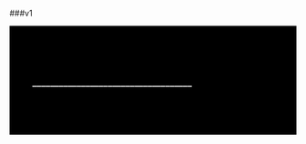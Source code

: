 ###v1
<html>
<script src="jshtml.js"></script>
<div style="background-color:#000; color:#fff; -webkit-touch-callout: none;     -webkit-user-select: none;  -moz-user-select: none;  -ms-user-select: none;user-select: none; padding:33px 20px;1px20px margin-top:-120px;">

<h3 style="background-color:#000; color:#fff; -webkit-touch-callout: none;     -webkit-user-select: none;  -moz-user-select: none;  -ms-user-select: none;user-select: none; padding:33px 20px;1px20px margin-top:-120px;">____________________________________</h3>

</div>
</html>
